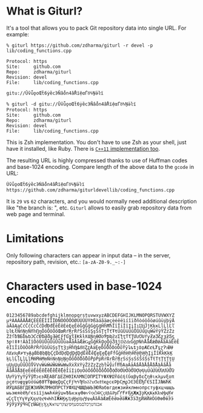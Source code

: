 # What is Giturl?

It's a tool that allows you to pack Git repository data into single URL. For example:

```
% giturl https://github.com/zdharma/giturl -r devel -p lib/coding_functions.cpp

Protocol: https
Site:     github.com
Repo:     zdharma/giturl
Revision: devel
File:     lib/coding_functions.cpp

gitu://ŬṽǚǫoŒẗ6ẏȅcЭÑẩőn4ầŘїệαЃȣϟṈӛŀї

% giturl -d gitu://ŬṽǚǫoŒẗ6ẏȅcЭÑẩőn4ầŘїệαЃȣϟṈӛŀї
Protocol: https
Site:     github.com
Repo:     zdharma/giturl
Revision: devel
File:     lib/coding_functions.cpp
```

This is Zsh implementation. You don't have to use Zsh as your shell, just have it installed,
like Ruby. There is [`C++11` implementation too](https://github.com/zdharma/cgiturl).

The resulting URL is highly compressed thanks to use of Huffman codes and base-1024 encoding.
Compare length of the above data to the `gcode` in URL:

```
ŬṽǚǫoŒẗ6ẏȅcЭÑẩőn4ầŘїệαЃȣϟṈӛŀї
https://github.com/zdharma/giturldevellib/coding_functions.cpp
```

It is `29` vs `62` characters, and you would normally need additional description like "the branch
is: ", etc. `Giturl` allows to easily grab repository data from web page and terminal.

# Limitations
Only following characters can appear in input data – in the server, repository path, revision, etc.: `[a-zA-Z0-9._~:-]`

# Characters used in base-1024 encoding

```
0123456789abcdefghijklmnopqrstuvwxyzABCDEFGHIJKLMNOPQRSTUVWXYZ
µºÀÁÂÃÄÅÆÇÈÉÊËÌÍÎÏÐÑÒÓÔÕÖØÙÚÛÜÝÞßàáãäæçèéêëìíîïðñòóôõöøúûüýþÿĀ
āĂăĄąĆćĈĉĊċČčĎďĐđĒēĔĕĖėĘęĚěĜĝĞğĠġĢģĤĥĦħĨĩĪīĬĭĮįİıĲĳĴĵĶķĸĹĺĻļĽľ
ĿŀŁłŃńŅņŇňŉŊŋŌōŎŏŐőŒœŔŕŖŗŘřŚśŜŝŞşŠšŢţŤťŦŧŨũŪūŬŭŮůŰűŲųŴŵŶŷŸŹźŻż
ŽžſƀƁƂƃƄƅƆƇƈƉƊƋƌƍƎƏƐƑƒƓƔƖƗƘƙƚƛƜƝƞƟƠơƤƥƦƧƨƩƪƫƬƭƮƯưƱƲƳƴƵƶƷƸƹƺƻƼƽ
ƾƿǀǁǂǃǍǎǏǐǑǒǓǔǕǖǗǘǙǚǛǜǝǞǟǠǡǢǣǤǥǦǧǨǩǪǫǬǭǮǯǰǱǳǴǵǷǸǹǺǻǼǽǾǿȀȁȂȃȄȅȆ
ȇȈȉȊȋȌȍȎȏȐȑȒȓȔȕȖȗȘșȚțȜȝȞȟȠȡȢȣȤȥȦȧȨȩȪȫȬȭȮȯȰȱȲȳȴȵȶȷȸȹȺȻȼȽȾȿɀɁɂɃɄ
ɅɆɇɈɋɌɍɎɏḀḁḂḃḄḅḆḇḈḉḊḋḌḍḎḏḐḑḒḓḔḕḖḗḘḙḚḛḜḝḞḟḠḡḢḣḤḥḦḧḨḩḪḫḬḭḮḯḰḱḲḳḴ
ḵḶḷḸḹḺḻḼḽḾḿṀṁṂṃṄṅṆṇṈṉṊṋṌṍṎṏṐṑṒṓṔṕṖṗṘṙṚṛṜṝṞṟṠṡṢṣṤṥṦṧṨṩṪṫṬṭṮṯṰṱṲ
ṳṴṵṶṷṸṹṺṻṼṽṾṿẀẁẂẃẄẅẆẇẈẉẊẋẌẍẎẏẐẑẒẓẔẕẖẗẘẙẚẛẜẝẟẠạẢảẤấẦầẨẩẪẫẬậẮắẰằ
ẲẳẴẵẶặẸẹẺẻẼẽẾếỀềỂểỄễỆệỈỉỊịỌọỎỏỐốỒồỔổỖỗỘộỚớỜờỞởỠỡỢợỤụỦủỨứỪừỬửỮữ
ỰựỲỳỴỵỶỷỸỹỻͻͼͽΆΈΑΒΓΔΕΖΗΘΙΚΛΜΝΞΟΠΡΣΤΥΦΧΨΩΫάέήίΰαβγδεζηθικλμνξοπ
ρςστυφχψϋόύώϐϑϒϔϕϖϗϘϙϚϛϜϝϞϟϠϥϧϨϩϫϬϭϮϯϰϱϲϵϷϸϹϻϼϽϾϿЀЁЂЃЄЅІЇЈЉЊЋЌ
ЍЎЏАБВГДЕЖЗИЙКЛМНОПРСТУФХЦЧШЩЪЫЬЭЮЯабвгдежзийклмнопрстуфхцчшщъ
ыьэюяѐёђѓєѕіїјљњћќѝўџѡѢѣѥѫѱѲѳѵѷѻѽѿҀҁҋҌҍҎҏҐґҒғҔҕҖҗҘҙҚқҜҝҞҟҡҢңҤҥ
ҩҪҫҬҭҮүҰұҲҳҵҶҷҸҹҺһӀӁӂӃӄӅӆӇӈӉӊӋӌӎӐӑӒӓӔӕӖӗӘәӚӛӜӝӞӟӠӡӢӣӤӥӦӧӨөӪӫӬӭ
ӮӯӰӱӲӳӴӵӶӷӸӹӺӻӼӽӾӿאבגדטךכלםמסעףפץצקרשװ
```
